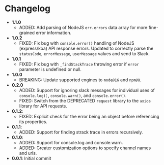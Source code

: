 # Changelog
- **1.1.0**
	- ADDED: Add parsing of NodeJS `err.errors` data array for more fine-grained error information.
- **1.0.2**
	- FIXED: Fix bug with `console.error()` handling of NodeJS (express/koa) API response errors. Updated to correctly parse the `statusCode`, `errorMessage`, `userMessage` values and send to Slack.
- **1.0.1**
	- FIXED: Fix bug with `_findStackTrace` throwing error if `error` parameter is undefined or null.
- **1.0.0**
	- BREAKING: Update supported engines to `node@16` and `npm@8`.
- **0.2.0**
	- ADDED: Support for ignoring slack messages for individual uses of `console.log()`, `console.warn()`, and `console.error()`.
	- FIXED: Switch from the DEPRECATED `request` library to the `axios` library for API requests.
- **0.1.2**:
	- FIXED: Explicit check for the error being an object before referencing its properties.
- **0.1.1**:
	- ADDED: Support for finding strack trace in errors recursively.
- **0.1.0**:
	- ADDED: Support for console.log and console.warn.
	- ADDED: Greater customization options to specify channel names and urls.
- **0.0.1**: Initial commit

